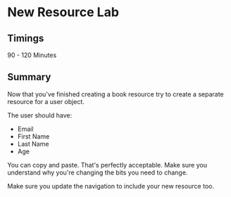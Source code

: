 # New Resource Lab

## Timings

90 - 120 Minutes

## Summary

Now that you've finished creating a book resource try to create a separate resource for a user object.

The user should have:

* Email
* First Name
* Last Name
* Age

You can copy and paste. That's perfectly acceptable. Make sure you understand why you're changing the bits you need to change.

Make sure you update the navigation to include your new resource too.